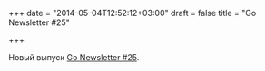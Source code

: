 +++
date = "2014-05-04T12:52:12+03:00"
draft = false
title = "Go Newsletter #25"

+++

<p>Новый выпуск <a href="http://www.golangweekly.com/archive/go-newsletter-issue-25/">Go Newsletter #25</a>.</p>

